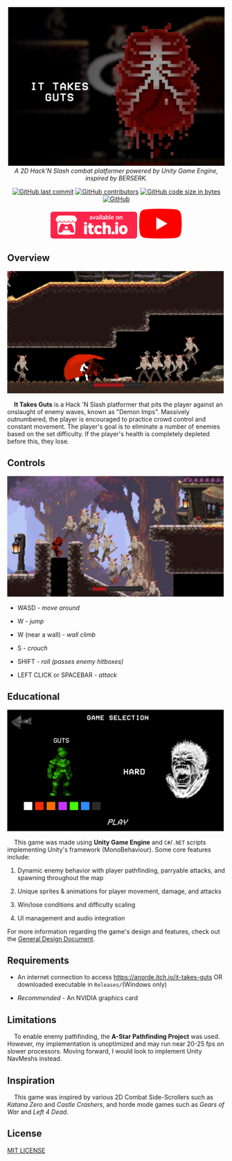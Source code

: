 <div align="center">

<img src="pics/ittakesgutsthumbnail.jpg" width="500" height=auto>

<div style="text-align:center;"><em>A 2D Hack'N Slash combat platformer powered by Unity Game Engine, inspired by BERSERK.</em></div>
<p></p>

  <a href="">![GitHub last commit](https://img.shields.io/github/last-commit/anorderh/unity_it_takes_guts)</a>
  <a href="">![GitHub contributors](https://img.shields.io/github/contributors/anorderh/unity_it_takes_guts)</a>
  <a href="">![GitHub code size in bytes](https://img.shields.io/github/languages/code-size/anorderh/unity_it_takes_guts)</a>
  <a href="">![GitHub](https://img.shields.io/github/license/anorderh/unity_it_takes_guts)</a>

<a href="https://anorde.itch.io/it-takes-guts"><img src="pics/itchLogo.svg" width="200"></a>
<a href="https://www.youtube.com/watch?v=5odzbZZq-bM"><img src="pics/ytLogo.png" width="100"></a>

</div>

## Overview

<img src="pics/itg2.jpg" width="500"></a>

    **It Takes Guts** is a Hack 'N Slash platformer that pits the player against an onslaught of  enemy waves, known as "Demon Imps". Massively outnumbered, the player is encouraged to practice crowd control and constant movement. The player's goal is to eliminate a number of enemies based on the set difficulty. If the player's health is completely depleted before this, they lose. 

## Controls

<img src="pics/itg4.jpg" width="500"></a>

* WASD - *move around* 

* W - *jump*

* W (near a wall) - *wall climb*

* S - *crouch*

* SHIFT - *roll (passes enemy hitboxes)* 

* LEFT CLICK or SPACEBAR - *attack*

## Educational

<img src="pics/itg1.jpg" width="500"></a>

    This game was made using **Unity Game Engine** and `C#`/`.NET` scripts implementing Unity's framework (MonoBehaviour). Some core features include:

1. Dynamic enemy behavior with player pathfinding, parryable attacks, and spawning throughout the map

2. Unique sprites & animations for player movement, damage, and attacks

3. Win/lose conditions and difficulty scaling

4. UI management and audio integration

For more information regarding the game's design and features, check out the [General Design Document](https://docs.google.com/document/d/1Wxw3b1kfkffYeZ0WUoScJzD7MEI9GRNE/edit?usp=sharing&ouid=100855899086524971871&rtpof=true&sd=true).

## Requirements

* An internet connection to access https://anorde.itch.io/it-takes-guts OR downloaded executable in `Releases/`(Windows only)

* *Recommended* - An NVIDIA graphics card

## Limitations

    To enable enemy pathfinding, the **A-Star Pathfinding Project** was used. However, my implementation is unoptimized and may run near 20-25 fps on slower processors. Moving forward, I would look to implement Unity NavMeshs instead.

## Inspiration

    This game was inspired by various 2D Combat Side-Scrollers such as *Katana Zero* and *Castle Crashers*, and horde mode games such as *Gears of War* and *Left 4 Dead*.

## License

[MIT LICENSE](LICENSE) 
